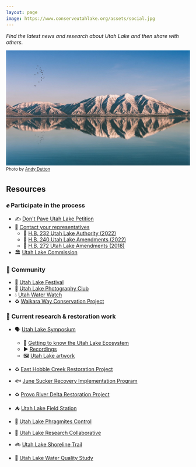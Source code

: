 ```yaml
---
layout: page
image: https://www.conserveutahlake.org/assets/social.jpg
---
```


*Find the latest news and research about Utah Lake and then share with others.*

<img src="/assets/utah-lake.jpg" alt="A photo of the Wasatch Range's mirror reflection on Utah Lake with a flock of birds in the clear sky above">
<sup>Photo by <a href="https://unsplash.com/@andrewjdutton">Andy Dutton</a></sup>

## Resources

### ✊ Participate in the process

- ✍️ [Don't Pave Utah Lake Petition](https://dontpaveutahlake.org/petition/)
- 📱 [Contact your representatives](https://le.utah.gov/GIS/findDistrict.jsp)
  - 📜 [H.B. 232 Utah Lake Authority (2022)](https://le.utah.gov/~2022/bills/static/HB0232.html)
  - 📜 [H.B. 240 Utah Lake Amendments (2022)](https://le.utah.gov/~2022/bills/static/HB0240.html)
  - 📜 [H.B. 272 Utah Lake Amendments (2018)](https://le.utah.gov/~2018/bills/static/HB0272.html)
- 🏛 [Utah Lake Commission](https://utahlake.org/volunteer/)

### 💪 Community

- 🎉 [Utah Lake Festival](https://utahlake.org/utah-lake-festival/)
- 📸 [Utah Lake Photography Club](https://www.facebook.com/groups/1888588758087340)
- 💧 [Utah Water Watch](https://extension.usu.edu/utahwaterwatch/)
- ♻️ [Walkara Way Conservation Project](https://www.facebook.com/groups/2454249811362514/)

### 🔬 Current research & restoration work

- 🗣 [Utah Lake Symposium](https://pws.byu.edu/utah-lake)
  - 👀 [Getting to know the Utah Lake Ecosystem](https://pws.byu.edu/utah-lake/about-utah-lake)
  - ▶️ [Recordings](https://pws.byu.edu/utah-lake/recorded-sessions)
  - 🖼 [Utah Lake artwork](https://pws.byu.edu/utah-lake/artwork-and-multimedia-competition)

- ♻️ [East Hobble Creek Restoration Project](https://mitigationcommission.gov/native/pdf/east-hobble-creek-ea-fonsi_4-2013.pdf)
- 🐟 [June Sucker Recovery Implementation Program](https://www.junesuckerrecovery.org/)
- ♻️ [Provo River Delta Restoration Project](https://www.provoriverdelta.us/)
- ⛺️ [Utah Lake Field Station](https://johnhutchingsmuseum.org/utah-lake-field-station/)
- 🚫 [Utah Lake Phragmites Control](https://storymaps.arcgis.com/stories/4ba238d169f043f89e1eec1c37d066cd)
- 🔎 [Utah Lake Research Collaborative](https://utahlakecollab.wixsite.com/utahlakecollab)
- 🚲 [Utah Lake Shoreline Trail](https://utahlake.org/utah-lake-trail-plan/)
- 🔎 [Utah Lake Water Quality Study](https://deq.utah.gov/water-quality/utah-lake-water-quality-study)